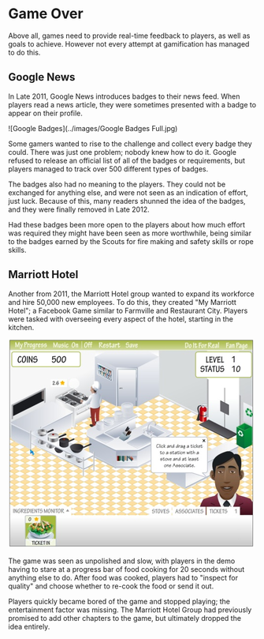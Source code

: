 # Game Over

Above all, games need to provide real-time feedback to players, as well as goals to achieve. However not every attempt at gamification has managed to do this.

## Google News

In Late 2011, Google News introduces badges to their news feed. When players read a news article, they were sometimes presented with a badge to appear on their profile.

![Google Badges](../images/Google Badges Full.jpg)

Some gamers wanted to rise to the challenge and collect every badge they could. There was just one problem; nobody knew how to do it. Google refused to release an official list of all of the badges or requirements, but players managed to track over 500 different types of badges.

The badges also had no meaning to the players. They could not be exchanged for anything else, and were not seen as an indication of effort, just luck. Because of this, many readers shunned the idea of the badges, and they were finally removed in Late 2012.

Had these badges been more open to the players about how much effort was required they might have been seen as more worthwhile, being similar to the badges earned by the Scouts for fire making and safety skills or rope skills.

## Marriott Hotel

Another from 2011, the Marriott Hotel group wanted to expand its workforce and hire 50,000 new employees. To do this, they created "My Marriott Hotel"; a Facebook Game similar to Farmville and Restaurant City. Players were tasked with overseeing every aspect of the hotel, starting in the kitchen.

![My Marriott Hotel](../images/my-marriott.jpg)

The game was seen as unpolished and slow, with players in the demo having to stare at a progress bar of food cooking for 20 seconds without anything else to do. After food was cooked, players had to "inspect for quality" and choose whether to re-cook the food or send it out.

Players quickly became bored of the game and stopped playing; the entertainment factor was missing. The Marriott Hotel Group had previously promised to add other chapters to the game, but ultimately dropped the idea entirely.

